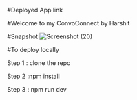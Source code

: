 #Deployed App link


#Welcome to my ConvoConnect by Harshit

#Snapshot
![Screenshot (20)](https://github.com/harshitcompcode/ConvoConnect/assets/84669711/8c8ae95f-27ca-4ef4-a602-1a548c666bc5)

#To deploy locally

Step 1 : clone the repo

Step 2 :npm install

Step 3 : npm run dev
